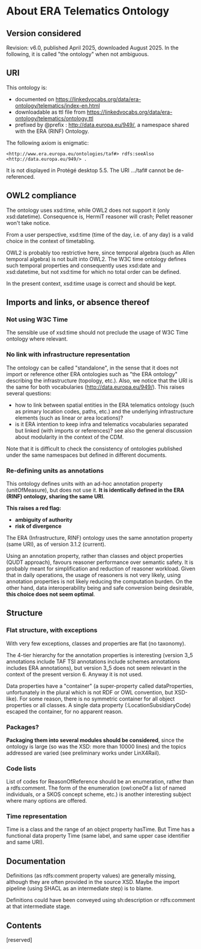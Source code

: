 # About ERA Telematics Ontology

## Version considered
Revision: v6.0, published April 2025, downloaded August 2025. In the following, it is called "the ontology" when not ambiguous.

## URI

This ontology is:

- documented on https://linkedvocabs.org/data/era-ontology/telematics/index-en.html
- downloadable as ttl file from https://linkedvocabs.org/data/era-ontology/telematics/ontology.ttl
- prefixed by @prefix : <http://data.europa.eu/949/>, a namespace shared with the ERA (RINF) Ontology.

The following axiom is enigmatic:

```
<http://www.era.europa.eu/ontologies/taf#> rdfs:seeAlso <http://data.europa.eu/949/> .
```

It is not displayed in Protégé desktop 5.5. The URI .../taf# cannot be de-referenced.

## OWL2 compliance

The ontology uses xsd:time, while OWL2 does not support it (only xsd:datetime). Consequence is, HermiT reasoner will crash; Pellet reasoner won't take notice.

From a user perspective, xsd:time (time of the day, i.e. of any day) is a valid choice in the context of timetabling.

OWL2 is probably too restrictive here, since temporal algebra (such as Allen temporal algebra) is not built into OWL2.
The W3C time ontology defines such temporal properties and consequently uses xsd:date and xsd:datetime, but not xsd:time for which no total order can be defined.

In the present context, xsd:time usage is correct and should be kept.

## Imports and links, or absence thereof



### Not using W3C Time

The sensible use of xsd:time should not preclude the usage of W3C Time ontology where relevant.

### No link with infrastructure representation

The ontology can be called "standalone", in the sense that it does not import or reference other ERA ontologies such as "the ERA ontology" describing the infrastructure (topology, etc.). Also, we notice that the URI is the same for both vocabularies (http://data.europa.eu/949/). This raises several questions:

- how to link between spatial entities in the ERA telematics ontology (such as primary location codes, paths, etc.) and the underlying infrastructure elements (such as linear or area locations)?
- is it ERA intention to keep infra and telematics vocabularies separated but linked (with imports or references)? see also the general discussion about modularity in the context of the CDM.

Note that it is difficult to check the consistency of ontologies published under the same namespaces but defined in different documents.

### Re-defining units as annotations

This ontology defines units with an ad-hoc annotation property (unitOfMeasure), but does not use it. **It is identically defined in the ERA (RINF) ontology, sharing the same URI**.

**This raises a red flag:**

- **ambiguity of authority**
- **risk of divergence**

The ERA (Infrastructure, RINF) ontology uses the same annotation property (same URI), as of version 3.1.2 (current).

Using an annotation property, rather than classes and object properties (QUDT approach), favours reasoner performance over semantic safety. It is probably meant for simplification and reduction of reasoner workload. Given that in daily operations, the usage of reasoners is not very likely, using annotation properties is not likely reducing the computation burden. On the other hand, data interoperability being and safe conversion being desirable, **this choice does not seem optimal**.

## Structure

### Flat structure, with exceptions

With very few exceptions, classes and properties are flat (no taxonomy).

The 4-tier hierarchy for the annotation properties is interesting (version 3_5 annotations include TAF TSI annotations include schemes annotations includes ERA annotations), but version 3_5 does not seem relevant in the context of the present version 6. Anyway it is not used.

Data properties have a "container" (a super-property called dataProperties, unfortunately in the plural which is not RDF or OWL convention, but XSD-like). For some reason, there is no symmetric container for all object properties or all classes. A single data property (:LocationSubsidiaryCode) escaped the container, for no apparent reason.

### Packages?

**Packaging them into several modules should be considered**, since the ontology is large (so was the XSD: more than 10000 lines) and the topics addressed are varied (see preliminary works under LinX4Rail).

### Code lists

List of codes for ReasonOfReference should be an enumeration, rather than a rdfs:comment. The form of the enumeration (owl:oneOf a list of named individuals, or a SKOS concept scheme, etc.) is another interesting subject where many options are offered.

### Time representation

Time is a class and the range of an object property hasTime. But Time has a functional data property Time (same label, and same upper case identifier and same URI).

## Documentation

Definitions (as rdfs:comment property values) are generally missing, although they are often provided in the source XSD. Maybe the import pipeline (using SHACL as an intermediate step) is to blame.

Definitions could have been conveyed using sh:description or rdfs:comment at that intermediate stage.

## Contents

[reserved]

